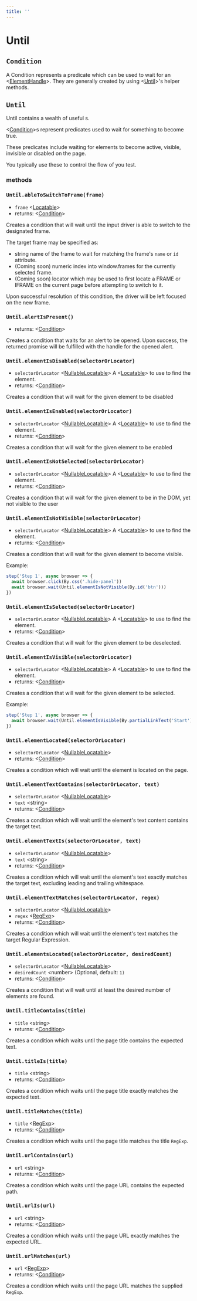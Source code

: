 ```yaml
---
title: ''
---
```


# Until

## `Condition`

A Condition represents a predicate which can be used to wait for an &lt;[ElementHandle](https://github.com/flood-io/element/tree/f4aa19ffab79b8eded0c80d05aa9e970f650f8ab/packages/element/api/ElementHandle.md#elementhandle)&gt;. They are generally created by using &lt;[Until](https://github.com/flood-io/element/tree/f4aa19ffab79b8eded0c80d05aa9e970f650f8ab/packages/element/api/Until.md#until)&gt;'s helper methods.

## `Until`

Until contains a wealth of useful s.

&lt;[Condition](https://github.com/flood-io/element/tree/f4aa19ffab79b8eded0c80d05aa9e970f650f8ab/packages/element/api/Until.md#condition)&gt;s represent predicates used to wait for something to become true.

These predicates include waiting for elements to become active, visible, invisible or disabled on the page.

You typically use these to control the flow of you test.

### methods

### `Until.ableToSwitchToFrame(frame)`

* `frame` &lt;[Locatable](https://github.com/flood-io/element/tree/f4aa19ffab79b8eded0c80d05aa9e970f650f8ab/packages/element/api/Browser.md#locatable)&gt;   
* returns: &lt;[Condition](https://github.com/flood-io/element/tree/f4aa19ffab79b8eded0c80d05aa9e970f650f8ab/packages/element/api/Until.md#condition)&gt; 

Creates a condition that will wait until the input driver is able to switch to the designated frame.

The target frame may be specified as:

* string name of the frame to wait for matching the frame's `name` or `id` attribute.
* \(Coming soon\) numeric index into window.frames for the currently selected frame.
* \(Coming soon\) locator which may be used to first locate a FRAME or IFRAME on the current page before attempting to switch to it.

Upon successful resolution of this condition, the driver will be left focused on the new frame.

### `Until.alertIsPresent()`

* returns: &lt;[Condition](https://github.com/flood-io/element/tree/f4aa19ffab79b8eded0c80d05aa9e970f650f8ab/packages/element/api/Until.md#condition)&gt; 

Creates a condition that waits for an alert to be opened. Upon success, the returned promise will be fulfilled with the handle for the opened alert.

### `Until.elementIsDisabled(selectorOrLocator)`

* `selectorOrLocator` &lt;[NullableLocatable](https://github.com/flood-io/element/tree/f4aa19ffab79b8eded0c80d05aa9e970f650f8ab/packages/element/api/Browser.md#nullablelocatable)&gt; A &lt;[Locatable](https://github.com/flood-io/element/tree/f4aa19ffab79b8eded0c80d05aa9e970f650f8ab/packages/element/api/Browser.md#locatable)&gt; to use to find the element.
* returns: &lt;[Condition](https://github.com/flood-io/element/tree/f4aa19ffab79b8eded0c80d05aa9e970f650f8ab/packages/element/api/Until.md#condition)&gt;

Creates a condition that will wait for the given element to be disabled

### `Until.elementIsEnabled(selectorOrLocator)`

* `selectorOrLocator` &lt;[NullableLocatable](https://github.com/flood-io/element/tree/f4aa19ffab79b8eded0c80d05aa9e970f650f8ab/packages/element/api/Browser.md#nullablelocatable)&gt; A &lt;[Locatable](https://github.com/flood-io/element/tree/f4aa19ffab79b8eded0c80d05aa9e970f650f8ab/packages/element/api/Browser.md#locatable)&gt; to use to find the element.
* returns: &lt;[Condition](https://github.com/flood-io/element/tree/f4aa19ffab79b8eded0c80d05aa9e970f650f8ab/packages/element/api/Until.md#condition)&gt;

Creates a condition that will wait for the given element to be enabled

### `Until.elementIsNotSelected(selectorOrLocator)`

* `selectorOrLocator` &lt;[NullableLocatable](https://github.com/flood-io/element/tree/f4aa19ffab79b8eded0c80d05aa9e970f650f8ab/packages/element/api/Browser.md#nullablelocatable)&gt; A &lt;[Locatable](https://github.com/flood-io/element/tree/f4aa19ffab79b8eded0c80d05aa9e970f650f8ab/packages/element/api/Browser.md#locatable)&gt; to use to find the element.
* returns: &lt;[Condition](https://github.com/flood-io/element/tree/f4aa19ffab79b8eded0c80d05aa9e970f650f8ab/packages/element/api/Until.md#condition)&gt;

Creates a condition that will wait for the given element to be in the DOM, yet not visible to the user

### `Until.elementIsNotVisible(selectorOrLocator)`

* `selectorOrLocator` &lt;[NullableLocatable](https://github.com/flood-io/element/tree/f4aa19ffab79b8eded0c80d05aa9e970f650f8ab/packages/element/api/Browser.md#nullablelocatable)&gt; A &lt;[Locatable](https://github.com/flood-io/element/tree/f4aa19ffab79b8eded0c80d05aa9e970f650f8ab/packages/element/api/Browser.md#locatable)&gt; to use to find the element.
* returns: &lt;[Condition](https://github.com/flood-io/element/tree/f4aa19ffab79b8eded0c80d05aa9e970f650f8ab/packages/element/api/Until.md#condition)&gt;

Creates a condition that will wait for the given element to become visible.

Example:

```typescript
step('Step 1', async browser => {
  await browser.click(By.css('.hide-panel'))
  await browser.wait(Until.elementIsNotVisible(By.id('btn')))
})
```

### `Until.elementIsSelected(selectorOrLocator)`

* `selectorOrLocator` &lt;[NullableLocatable](https://github.com/flood-io/element/tree/f4aa19ffab79b8eded0c80d05aa9e970f650f8ab/packages/element/api/Browser.md#nullablelocatable)&gt; A &lt;[Locatable](https://github.com/flood-io/element/tree/f4aa19ffab79b8eded0c80d05aa9e970f650f8ab/packages/element/api/Browser.md#locatable)&gt; to use to find the element.
* returns: &lt;[Condition](https://github.com/flood-io/element/tree/f4aa19ffab79b8eded0c80d05aa9e970f650f8ab/packages/element/api/Until.md#condition)&gt;

Creates a condition that will wait for the given element to be deselected.

### `Until.elementIsVisible(selectorOrLocator)`

* `selectorOrLocator` &lt;[NullableLocatable](https://github.com/flood-io/element/tree/f4aa19ffab79b8eded0c80d05aa9e970f650f8ab/packages/element/api/Browser.md#nullablelocatable)&gt; A &lt;[Locatable](https://github.com/flood-io/element/tree/f4aa19ffab79b8eded0c80d05aa9e970f650f8ab/packages/element/api/Browser.md#locatable)&gt; to use to find the element.
* returns: &lt;[Condition](https://github.com/flood-io/element/tree/f4aa19ffab79b8eded0c80d05aa9e970f650f8ab/packages/element/api/Until.md#condition)&gt;

Creates a condition that will wait for the given element to be selected.

Example:

```typescript
step('Step 1', async browser => {
  await browser.wait(Until.elementIsVisible(By.partialLinkText('Start')))
})
```

### `Until.elementLocated(selectorOrLocator)`

* `selectorOrLocator` &lt;[NullableLocatable](https://github.com/flood-io/element/tree/f4aa19ffab79b8eded0c80d05aa9e970f650f8ab/packages/element/api/Browser.md#nullablelocatable)&gt;   
* returns: &lt;[Condition](https://github.com/flood-io/element/tree/f4aa19ffab79b8eded0c80d05aa9e970f650f8ab/packages/element/api/Until.md#condition)&gt; 

Creates a condition which will wait until the element is located on the page.

### `Until.elementTextContains(selectorOrLocator, text)`

* `selectorOrLocator` &lt;[NullableLocatable](https://github.com/flood-io/element/tree/f4aa19ffab79b8eded0c80d05aa9e970f650f8ab/packages/element/api/Browser.md#nullablelocatable)&gt;   
* `text` &lt;string&gt;   
* returns: &lt;[Condition](https://github.com/flood-io/element/tree/f4aa19ffab79b8eded0c80d05aa9e970f650f8ab/packages/element/api/Until.md#condition)&gt; 

Creates a condition which will wait until the element's text content contains the target text.

### `Until.elementTextIs(selectorOrLocator, text)`

* `selectorOrLocator` &lt;[NullableLocatable](https://github.com/flood-io/element/tree/f4aa19ffab79b8eded0c80d05aa9e970f650f8ab/packages/element/api/Browser.md#nullablelocatable)&gt;   
* `text` &lt;string&gt;   
* returns: &lt;[Condition](https://github.com/flood-io/element/tree/f4aa19ffab79b8eded0c80d05aa9e970f650f8ab/packages/element/api/Until.md#condition)&gt; 

Creates a condition which will wait until the element's text exactly matches the target text, excluding leading and trailing whitespace.

### `Until.elementTextMatches(selectorOrLocator, regex)`

* `selectorOrLocator` &lt;[NullableLocatable](https://github.com/flood-io/element/tree/f4aa19ffab79b8eded0c80d05aa9e970f650f8ab/packages/element/api/Browser.md#nullablelocatable)&gt;   
* `regex` &lt;[RegExp](https://developer.mozilla.org/en-US/docs/Web/JavaScript/Reference/Global_Objects/RegExp)&gt;   
* returns: &lt;[Condition](https://github.com/flood-io/element/tree/f4aa19ffab79b8eded0c80d05aa9e970f650f8ab/packages/element/api/Until.md#condition)&gt; 

Creates a condition which will wait until the element's text matches the target Regular Expression.

### `Until.elementsLocated(selectorOrLocator, desiredCount)`

* `selectorOrLocator` &lt;[NullableLocatable](https://github.com/flood-io/element/tree/f4aa19ffab79b8eded0c80d05aa9e970f650f8ab/packages/element/api/Browser.md#nullablelocatable)&gt;   
* `desiredCount` &lt;number&gt;  \(Optional, default: `1)` 
* returns: &lt;[Condition](https://github.com/flood-io/element/tree/f4aa19ffab79b8eded0c80d05aa9e970f650f8ab/packages/element/api/Until.md#condition)&gt; 

Creates a condition that will wait until at least the desired number of elements are found.

### `Until.titleContains(title)`

* `title` &lt;string&gt;   
* returns: &lt;[Condition](https://github.com/flood-io/element/tree/f4aa19ffab79b8eded0c80d05aa9e970f650f8ab/packages/element/api/Until.md#condition)&gt; 

Creates a condition which waits until the page title contains the expected text.

### `Until.titleIs(title)`

* `title` &lt;string&gt;   
* returns: &lt;[Condition](https://github.com/flood-io/element/tree/f4aa19ffab79b8eded0c80d05aa9e970f650f8ab/packages/element/api/Until.md#condition)&gt; 

Creates a condition which waits until the page title exactly matches the expected text.

### `Until.titleMatches(title)`

* `title` &lt;[RegExp](https://developer.mozilla.org/en-US/docs/Web/JavaScript/Reference/Global_Objects/RegExp)&gt;   
* returns: &lt;[Condition](https://github.com/flood-io/element/tree/f4aa19ffab79b8eded0c80d05aa9e970f650f8ab/packages/element/api/Until.md#condition)&gt; 

Creates a condition which waits until the page title matches the title `RegExp`.

### `Until.urlContains(url)`

* `url` &lt;string&gt;   
* returns: &lt;[Condition](https://github.com/flood-io/element/tree/f4aa19ffab79b8eded0c80d05aa9e970f650f8ab/packages/element/api/Until.md#condition)&gt; 

Creates a condition which waits until the page URL contains the expected path.

### `Until.urlIs(url)`

* `url` &lt;string&gt;   
* returns: &lt;[Condition](https://github.com/flood-io/element/tree/f4aa19ffab79b8eded0c80d05aa9e970f650f8ab/packages/element/api/Until.md#condition)&gt; 

Creates a condition which waits until the page URL exactly matches the expected URL.

### `Until.urlMatches(url)`

* `url` &lt;[RegExp](https://developer.mozilla.org/en-US/docs/Web/JavaScript/Reference/Global_Objects/RegExp)&gt;   
* returns: &lt;[Condition](https://github.com/flood-io/element/tree/f4aa19ffab79b8eded0c80d05aa9e970f650f8ab/packages/element/api/Until.md#condition)&gt; 

Creates a condition which waits until the page URL matches the supplied `RegExp`.

